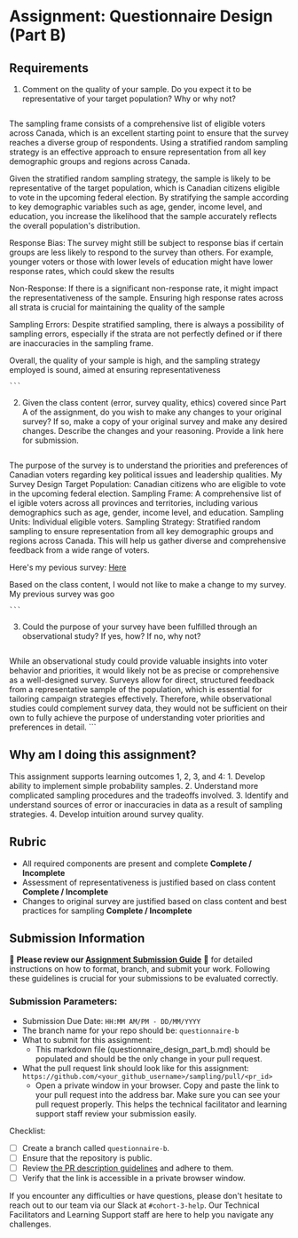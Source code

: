 # Assignment: Questionnaire Design (Part B)

## Requirements
1. Comment on the quality of your sample. Do you expect it to be representative of your target population? Why or why not?

    ```
The sampling frame consists of a comprehensive list of eligible voters across Canada, which is an excellent starting point to ensure that the survey reaches a diverse group of respondents. Using a stratified random sampling strategy is an effective approach to ensure representation from all key demographic groups and regions across Canada.

Given the stratified random sampling strategy, the sample is likely to be representative of the target population, which is Canadian citizens eligible to vote in the upcoming federal election. By stratifying the sample according to key demographic variables such as age, gender, income level, and education, you increase the likelihood that the sample accurately reflects the overall population's distribution.

Response Bias: The survey might still be subject to response bias if certain groups are less likely to respond to the survey than others. For example, younger voters or those with lower levels of education might have lower response rates, which could skew the results

Non-Response: If there is a significant non-response rate, it might impact the representativeness of the sample. Ensuring high response rates across all strata is crucial for maintaining the quality of the sample

Sampling Errors: Despite stratified sampling, there is always a possibility of sampling errors, especially if the strata are not perfectly defined or if there are inaccuracies in the sampling frame.

Overall, the quality of your sample is high, and the sampling strategy employed is sound, aimed at ensuring representativeness

    ```  

2. Given the class content (error, survey quality, ethics) covered since Part A of the assignment, do you wish to make any changes to your original survey? If so, make a copy of your original survey and make any desired changes. Describe the changes and your reasoning. Provide a link here for submission.

    ```
The purpose of the survey is to understand the priorities and preferences of Canadian voters regarding key political issues and leadership qualities.
My Survey Design
Target Population: Canadian citizens who are eligible to vote in the upcoming federal election.
Sampling Frame: A comprehensive list of el igible voters across all provinces and territories, including various demographics such as age, gender, income level, and education.
Sampling Units: Individual eligible voters.
Sampling Strategy: Stratified random sampling to ensure representation from all key demographic groups and regions across Canada. This will help us gather diverse and comprehensive feedback from a wide range of voters.

Here's my pevious survey: [Here](https://github.com/Abigealtheanalyst/sampling/blob/e01aa04daf2a70966a33e4f8a140f6240b7d3c81/02_activities/assignments/a2_questionnaire_design_part_a.md)

Based on the class content, I would not like to make a change to my survey. My previous survey was goo

    ```

3. Could the purpose of your survey have been fulfilled through an observational study? If yes, how? If no, why not?

    ```
While an observational study could provide valuable insights into voter behavior and priorities, it would likely not be as precise or comprehensive as a well-designed survey. Surveys allow for direct, structured feedback from a representative sample of the population, which is essential for tailoring campaign strategies effectively. Therefore, while observational studies could complement survey data, they would not be sufficient on their own to fully achieve the purpose of understanding voter priorities and preferences in detail.
    ```

## Why am I doing this assignment?

This assignment supports learning outcomes 1, 2, 3, and 4:
	1.	Develop ability to implement simple probability samples.
	2.	Understand more complicated sampling procedures and the tradeoffs involved.
	3.	Identify and understand sources of error or inaccuracies in data as a result of sampling strategies.
	4.	Develop intuition around survey quality.

## Rubric

-	All required components are present and complete **Complete / Incomplete**
-	Assessment of representativeness is justified based on class content **Complete / Incomplete**
-	Changes to original survey are justified based on class content and best practices for sampling **Complete / Incomplete**

## Submission Information

🚨 **Please review our [Assignment Submission Guide](https://github.com/UofT-DSI/onboarding/blob/main/onboarding_documents/submissions.md)** 🚨 for detailed instructions on how to format, branch, and submit your work. Following these guidelines is crucial for your submissions to be evaluated correctly.

### Submission Parameters:
* Submission Due Date: `HH:MM AM/PM - DD/MM/YYYY`
* The branch name for your repo should be: `questionnaire-b`
* What to submit for this assignment:
    * This markdown file (questionnaire_design_part_b.md) should be populated and should be the only change in your pull request.
* What the pull request link should look like for this assignment: `https://github.com/<your_github_username>/sampling/pull/<pr_id>`
    * Open a private window in your browser. Copy and paste the link to your pull request into the address bar. Make sure you can see your pull request properly. This helps the technical facilitator and learning support staff review your submission easily.

Checklist:
- [ ] Create a branch called `questionnaire-b`.
- [ ] Ensure that the repository is public.
- [ ] Review [the PR description guidelines](https://github.com/UofT-DSI/onboarding/blob/main/onboarding_documents/submissions.md#guidelines-for-pull-request-descriptions) and adhere to them.
- [ ] Verify that the link is accessible in a private browser window.

If you encounter any difficulties or have questions, please don't hesitate to reach out to our team via our Slack at `#cohort-3-help`. Our Technical Facilitators and Learning Support staff are here to help you navigate any challenges.
